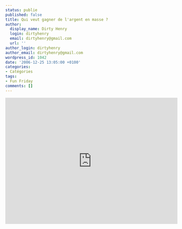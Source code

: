 ```yaml
---
status: publie
published: false
title: Qui veut gagner de l'argent en masse ?
author:
  display_name: Dirty Henry
  login: dirtyhenry
  email: dirtyhenry@gmail.com
  url: ''
author_login: dirtyhenry
author_email: dirtyhenry@gmail.com
wordpress_id: 1042
date: '2006-12-25 13:05:00 +0100'
categories:
- Catégories
tags:
- Fun Friday
comments: []
---
```

<iframe width="540" height="396" src="http://www.youtube.com/embed/_N_1szXrjhI" frameborder="0" allowfullscreen></iframe>
